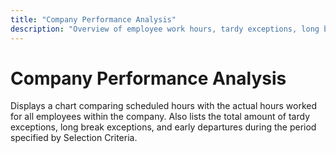 ```yaml
---
title: "Company Performance Analysis"
description: "Overview of employee work hours, tardy exceptions, long breaks, and early departures with comparative charts and detailed metrics."
---
```


# Company Performance Analysis

Displays a chart comparing scheduled hours with the actual hours worked for all employees within the company. Also lists the total amount of tardy exceptions, long break exceptions, and early departures during the period specified by Selection Criteria.
